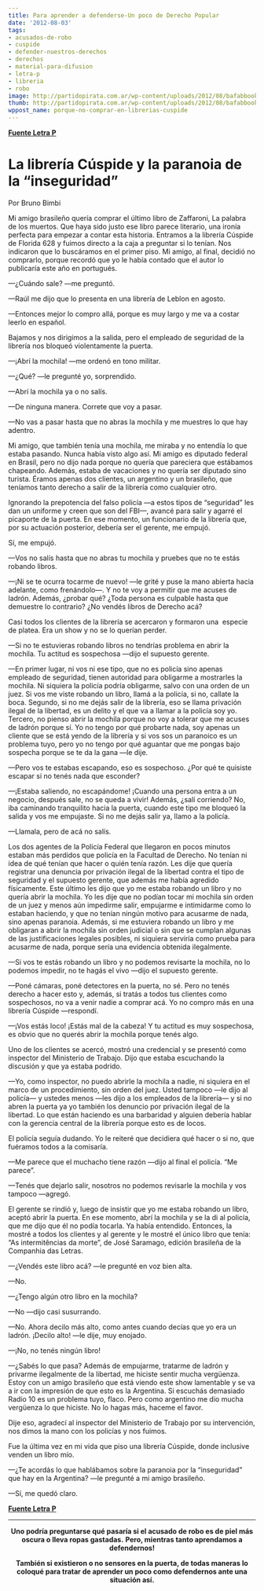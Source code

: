 ```yaml
---
title: Para aprender a defenderse-Un poco de Derecho Popular
date: '2012-08-03'
tags:
- acusados-de-robo
- cuspide
- defender-nuestros-derechos
- derechos
- material-para-difusion
- letra-p
- libreria
- robo
image: http://partidopirata.com.ar/wp-content/uploads/2012/08/bafabbookstorenatgeo.jpeg
thumb: http://partidopirata.com.ar/wp-content/uploads/2012/08/bafabbookstorenatgeo-150x150.jpeg
wppost_name: porque-no-comprar-en-librerias-cuspide
---
```


<strong><a href="http://www.letrap.com.ar/opinion/la-libreria-cuspide-y-la-paranoia-de-la-inseguridad/" target="_blank">Fuente Letra P</a></strong>
<h1>La librería Cúspide y la paranoia de la “inseguridad”</h1>
Por Bruno Bimbi

Mi amigo brasileño quería comprar el último libro de Zaffaroni, La palabra de los muertos. Que haya sido justo ese libro parece literario, una ironía perfecta para empezar a contar esta historia. Entramos a la librería Cúspide de Florida 628 y fuimos directo a la caja a preguntar si lo tenían. Nos indicaron que lo buscáramos en el primer piso. Mi amigo, al final, decidió no comprarlo, porque recordó que yo le había contado que el autor lo publicaría este año en portugués.

—¿Cuándo sale? —me preguntó.

—Raúl me dijo que lo presenta en una librería de Leblon en agosto.

—Entonces mejor lo compro allá, porque es muy largo y me va a costar leerlo en español.

Bajamos y nos dirigimos a la salida, pero el empleado de seguridad de la librería nos bloqueó violentamente la puerta.

—¡Abrí la mochila! —me ordenó en tono militar.

—¿Qué? —le pregunté yo, sorprendido.

—Abrí la mochila ya o no salís.

—De ninguna manera. Correte que voy a pasar.

—No vas a pasar hasta que no abras la mochila y me muestres lo que hay adentro.

Mi amigo, que también tenía una mochila, me miraba y no entendía lo que estaba pasando. Nunca había visto algo así. Mi amigo es diputado federal en Brasil, pero no dijo nada porque no quería que pareciera que estábamos chapeando. Además, estaba de vacaciones y no quería ser diputado sino turista. Éramos apenas dos clientes, un argentino y un brasileño, que teníamos tanto derecho a salir de la librería como cualquier otro.

Ignorando la prepotencia del falso policía —a estos tipos de “seguridad” les dan un uniforme y creen que son del FBI—, avancé para salir y agarré el picaporte de la puerta. En ese momento, un funcionario de la librería que, por su actuación posterior, debería ser el gerente, me empujó.

Sí, me empujó.

—Vos no salís hasta que no abras tu mochila y pruebes que no te estás robando libros.

—¡Ni se te ocurra tocarme de nuevo! —le grité y puse la mano abierta hacia adelante, como frenándolo—. Y no te voy a permitir que me acuses de ladrón. Además, ¿probar qué? ¿Toda persona es culpable hasta que demuestre lo contrario? ¿No vendés libros de Derecho acá?

Casi todos los clientes de la librería se acercaron y formaron una  especie de platea. Era un show y no se lo querían perder.

—Si no te estuvieras robando libros no tendrías problema en abrir la mochila. Tu actitud es sospechosa —dijo el supuesto gerente.

—En primer lugar, ni vos ni ese tipo, que no es policía sino apenas empleado de seguridad, tienen autoridad para obligarme a mostrarles la mochila. Ni siquiera la policía podría obligarme, salvo con una orden de un juez. Si vos me viste robando un libro, llamá a la policía, si no, callate la boca. Segundo, si no me dejás salir de la librería, eso se llama privación ilegal de la libertad, es un delito y el que va a llamar a la policía soy yo. Tercero, no pienso abrir la mochila porque no voy a tolerar que me acuses de ladrón porque sí. Yo no tengo por qué probarte nada, soy apenas un cliente que se está yendo de la librería y si vos sos un paranoico es un problema tuyo, pero yo no tengo por qué aguantar que me pongas bajo sospecha porque se te da la gana —le dije.

—Pero vos te estabas escapando, eso es sospechoso. ¿Por qué te quisiste escapar si no tenés nada que esconder?

—¡Estaba saliendo, no escapándome! ¡Cuando una persona entra a un negocio, después sale, no se queda a vivir! Además, ¿salí corriendo? No, iba caminando tranquilito hacia la puerta, cuando este tipo me bloqueó la salida y vos me empujaste. Si no me dejás salir ya, llamo a la policía.

—Llamala, pero de acá no salís.

Los dos agentes de la Policía Federal que llegaron en pocos minutos estaban más perdidos que policía en la Facultad de Derecho. No tenían ni idea de qué tenían que hacer o quién tenía razón. Les dije que quería registrar una denuncia por privación ilegal de la libertad contra el tipo de seguridad y el supuesto gerente, que además me había agredido físicamente. Este último les dijo que yo me estaba robando un libro y no quería abrir la mochila. Yo les dije que no podían tocar mi mochila sin orden de un juez y menos aún impedirme salir, empujarme e intimidarme como lo estaban haciendo, y que no tenían ningún motivo para acusarme de nada, sino apenas paranoia. Además, si me estuviera robando un libro y me obligaran a abrir la mochila sin orden judicial o sin que se cumplan algunas de las justificaciones legales posibles, ni siquiera serviría como prueba para acusarme de nada, porque sería una evidencia obtenida ilegalmente.

—Si vos te estás robando un libro y no podemos revisarte la mochila, no lo podemos impedir, no te hagás el vivo —dijo el supuesto gerente.

—Poné cámaras, poné detectores en la puerta, no sé. Pero no tenés derecho a hacer esto y, además, si tratás a todos tus clientes como sospechosos, no va a venir nadie a comprar acá. Yo no compro más en una librería Cúspide —respondí.

—¡Vos estás loco! ¡Estás mal de la cabeza! Y tu actitud es muy sospechosa, es obvio que no querés abrir la mochila porque tenés algo.

Uno de los clientes se acercó, mostró una credencial y se presentó como inspector del Ministerio de Trabajo. Dijo que estaba escuchando la discusión y que ya estaba podrido.

—Yo, como inspector, no puedo abrirle la mochila a nadie, ni siquiera en el marco de un procedimiento, sin orden del juez. Usted tampoco —le dijo al policía— y ustedes menos —les dijo a los empleados de la librería— y si no abren la puerta ya yo también los denuncio por privación ilegal de la libertad. Lo que están haciendo es una barbaridad y alguien debería hablar con la gerencia central de la librería porque esto es de locos.

El policía seguía dudando. Yo le reiteré que decidiera qué hacer o si no, que fuéramos todos a la comisaría.

—Me parece que el muchacho tiene razón —dijo al final el policía. “Me parece”.

—Tenés que dejarlo salir, nosotros no podemos revisarle la mochila y vos tampoco —agregó.

El gerente se rindió y, luego de insistir que yo me estaba robando un libro, aceptó abrir la puerta. En ese momento, abrí la mochila y se la di al policía, que me dijo que él no podía tocarla. Ya había entendido. Entonces, la mostré a todos los clientes y al gerente y le mostré el único libro que tenía: “As intermitências da morte”, de José Saramago, edición brasileña de la Companhia das Letras.

—¿Vendés este libro acá? —le pregunté en voz bien alta.

—No.

—¿Tengo algún otro libro en la mochila?

—No —dijo casi susurrando.

—No. Ahora decilo más alto, como antes cuando decías que yo era un ladrón. ¡Decilo alto! —le dije, muy enojado.

—¡No, no tenés ningún libro!

—¿Sabés lo que pasa? Además de empujarme, tratarme de ladrón y privarme ilegalmente de la libertad, me hiciste sentir mucha vergüenza. Estoy con un amigo brasileño que está viendo este show lamentable y se va a ir con la impresión de que esto es la Argentina. Si escuchás demasiado Radio 10 es un problema tuyo, flaco. Pero como argentino me dio mucha vergüenza lo que hiciste. No lo hagas más, haceme el favor.

Dije eso, agradecí al inspector del Ministerio de Trabajo por su intervención, nos dimos la mano con los policías y nos fuimos.

Fue la última vez en mi vida que piso una librería Cúspide, donde inclusive venden un libro mío.

—¿Te acordás lo que hablábamos sobre la paranoia por la “inseguridad” que hay en la Argentina? —le pregunté a mi amigo brasileño.

—Sí, me quedó claro.

<strong><a href="http://www.letrap.com.ar/opinion/la-libreria-cuspide-y-la-paranoia-de-la-inseguridad/" target="_blank">Fuente Letra P</a></strong>

<hr />
<p style="text-align: center;"><strong>Uno podría preguntarse qué pasaría si el acusado de robo es de piel más oscura o lleva ropas gastadas.</strong>
<strong> Pero, mientras tanto aprendamos a defendernos!</strong></p>
<p style="text-align: center;"><strong>También si existieron o no sensores en la puerta, de todas maneras lo coloqué para tratar de aprender un poco como defendernos ante una situación así.</strong></p>
